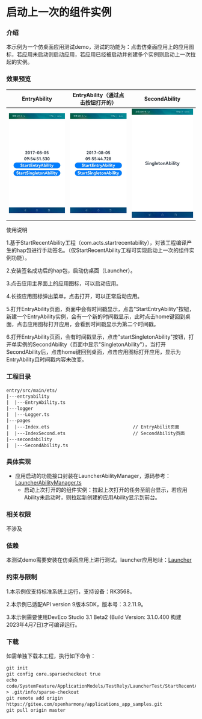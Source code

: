 # 启动上一次的组件实例

### 介绍

本示例为一个仿桌面应用测试demo，测试的功能为：点击仿桌面应用上的应用图标，若应用未启动则启动应用，若应用已经被启动并创建多个实例则启动上一次拉起的实例。

### 效果预览

| EntryAbility                                          | EntryAbility（通过点击按钮打开的）                    | SecondAbility                                         |
| ----------------------------------------------------- | ----------------------------------------------------- | ----------------------------------------------------- |
| ![entryAbility1](./screenshots/zh/entryAbility1.jpg) | ![entryAbility2](./screenshots/zh/entryAbility2.jpg) | ![secondAbility](./screenshots/zh/secondAbility.jpg) |

使用说明

1.基于StartRecentAbility工程（com.acts.startrecentability），对该工程编译产生的hap包进行手动签名。（仅StartRecentAbility工程可实现启动上一次的组件实例功能）。

2.安装签名成功后的hap包，启动仿桌面（Launcher）。

3.点击应用主界面上的应用图标，可以启动应用。

4.长按应用图标弹出菜单，点击打开，可以正常启动应用。

5.打开EntryAbility页面，页面中会有时间戳显示，点击"StartEntryAbility"按钮，新建一个EntryAbility实例，会有一个新的时间戳显示，此时点击home键回到桌面，点击应用图标打开应用，会看到时间戳显示为第二个时间戳。

6.打开EntryAbility页面，会有时间戳显示，点击"startSingletonAbility"按钮，打开单实例的SecondAbility（页面中显示"SingletonAbility"），当打开SecondAbility后，点击home键回到桌面，点击应用图标打开应用，显示为EntryAbility且时间戳内容未改变。

### 工程目录

```
entry/src/main/ets/
|---entryability
|  |---EntryAbility.ts                         
|---logger
|  |---Logger.ts
|---pages
|  |---Index.ets                               // EntryAbilit页面
|  |---IndexSecond.ets                         // SecondAbility页面
|---secondability
|  |---SecondAbility.ts
```

### 具体实现

- 应用启动的功能接口封装在LauncherAbilityManager，源码参考：[LauncherAbilityManager.ts](../../../Launcher/base/src/main/ets/default/manager/LauncherAbilityManager.ts)
  - 启动上次打开的的组件实例：拉起上次打开的任务至前台显示，若应用Ability未启动时，则拉起新创建的应用Ability显示到前台。
  
### 相关权限

不涉及

### 依赖

本测试demo需要安装在仿桌面应用上进行测试。launcher应用地址：[Launcher](../../../Launcher/)

### 约束与限制

1.本示例仅支持标准系统上运行，支持设备：RK3568。

2.本示例已适配API version 9版本SDK，版本号：3.2.11.9。

3.本示例需要使用DevEco Studio 3.1 Beta2 (Build Version: 3.1.0.400 构建 2023年4月7日)才可编译运行。

### 下载

如需单独下载本工程，执行如下命令：
```
git init
git config core.sparsecheckout true
echo code/SystemFeature/ApplicationModels/TestRely/LauncherTest/StartRecentAbility/ > .git/info/sparse-checkout
git remote add origin https://gitee.com/openharmony/applications_app_samples.git
git pull origin master
```